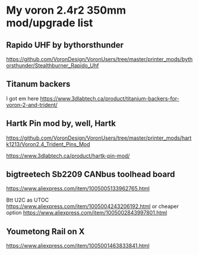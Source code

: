 
# My voron 2.4r2 350mm mod/upgrade list

## Rapido UHF by bythorsthunder

https://github.com/VoronDesign/VoronUsers/tree/master/printer_mods/bythorsthunder/Stealthburner_Rapido_Uhf


## Titanum backers

I got em here https://www.3dlabtech.ca/product/titanium-backers-for-voron-2-and-trident/


## Hartk Pin mod by, well, Hartk

https://github.com/VoronDesign/VoronUsers/tree/master/printer_mods/hartk1213/Voron2.4_Trident_Pins_Mod

https://www.3dlabtech.ca/product/hartk-pin-mod/


## bigtreetech Sb2209 CANbus toolhead board

https://www.aliexpress.com/item/1005005133962765.html

Btt U2C as UTOC https://www.aliexpress.com/item/1005004243206192.html
or cheaper option https://www.aliexpress.com/item/1005002843997801.html


## Youmetong Rail on X

https://www.aliexpress.com/item/1005001463833841.html
